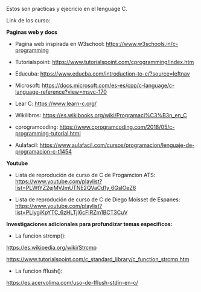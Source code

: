 Estos son practicas y ejecricio en el lenguage C.

Link de los curso:

**Paginas web y docs**

- Pagina web inspirada en W3school: https://www.w3schools.in/c-programming

- Tutorialspoint: https://www.tutorialspoint.com/cprogramming/index.htm

- Educuba: https://www.educba.com/introduction-to-c/?source=leftnav

- Microsoft: https://docs.microsoft.com/es-es/cpp/c-language/c-language-reference?view=msvc-170

- Lear C: https://www.learn-c.org/

- Wikilibros: https://es.wikibooks.org/wiki/Programaci%C3%B3n_en_C

- cprogramcoding: https://www.cprogramcoding.com/2018/05/c-programming-tutorial.html

- Aulafacil: https://www.aulafacil.com/cursos/programacion/lenguaje-de-programacion-c-t1454


**Youtube**

- Lista de reprodución de curso de C de Progamcion ATS: https://www.youtube.com/playlist?list=PLWtYZ2ejMVJmUTNE2QVaCd1y_6GslOeZ6

- Lista de reprodución de curso de C de Diego Moisset de Espanes:  https://www.youtube.com/playlist?list=PLIygiKpYTC_6zHLTjI6cFIRZm1BCT3CuV


**Investigaciones adicionales para profundizar temas especificos:**

 - La funcion strcmp(): 

https://es.wikipedia.org/wiki/Strcmp

https://www.tutorialspoint.com/c_standard_library/c_function_strcmp.htm

- La funcion fflush(): 

https://es.acervolima.com/uso-de-fflush-stdin-en-c/
